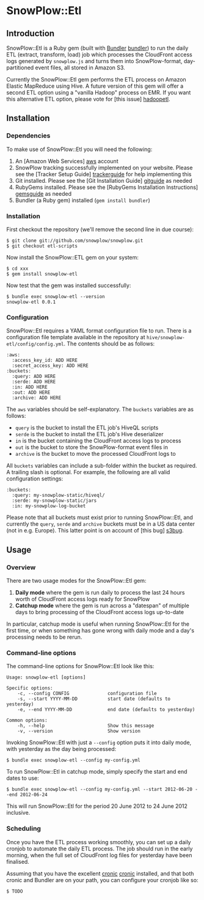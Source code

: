 # SnowPlow::Etl

## Introduction

SnowPlow::Etl is a Ruby gem (built with [Bundler] [bundler]) to run the daily
ETL (extract, transform, load) job which processes the CloudFront access logs
generated by `snowplow.js` and turns them into SnowPlow-format, 
day-partitioned event files, all stored in Amazon S3.

Currently the SnowPlow::Etl gem performs the ETL process on Amazon Elastic 
MapReduce using Hive. A future version of this gem will offer a second ETL 
option using a "vanilla Hadoop" process on EMR. If you want this alternative 
ETL option, please vote for [this issue] [hadoopetl].

## Installation

### Dependencies

To make use of SnowPlow::Etl you will need the following:

1. An [Amazon Web Services] [aws] account
2. SnowPlow tracking successfully implemented on your website. Please see the
   [Tracker Setup Guide] [trackerguide] for help implementing this
3. Git installed. Please see the [Git Installation Guide] [gitguide] as needed  
4. RubyGems installed. Please see the [RubyGems Installation Instructions] [gemsguide]
   as needed
5. Bundler (a Ruby gem) installed (`gem install bundler`)

### Installation

First checkout the repository (we'll remove the second line in due course):

    $ git clone git://github.com/snowplow/snowplow.git
    $ git checkout etl-scripts
    
Now install the SnowPlow::ETL gem on your system:

    $ cd xxx
    $ gem install snowplow-etl

Now test that the gem was installed successfully:

    $ bundle exec snowplow-etl --version
    snowplow-etl 0.0.1

### Configuration

SnowPlow::Etl requires a YAML format configuration file to run. There
is a configuration file template available in the repository at 
`hive/snowplow-etl/config/config.yml`. The contents should be as
follows:

    :aws:
      :access_key_id: ADD HERE
      :secret_access_key: ADD HERE
    :buckets:
      :query: ADD HERE
      :serde: ADD HERE
      :in: ADD HERE
      :out: ADD HERE
      :archive: ADD HERE

The `aws` variables should be self-explanatory. The `buckets` variables
are as follows:

* `query` is the bucket to install the ETL job's HiveQL scripts
* `serde` is the bucket to install the ETL job's Hive deserializer
* `in` is the bucket containing the CloudFront access logs to process
* `out` is the bucket to store the SnowPlow-format event files in
* `archive` is the bucket to move the processed CloudFront logs to

All `buckets` variables can include a sub-folder within the bucket as 
required. A trailing slash is optional. For example, the following are
all valid configuration settings:

    :buckets:
      :query: my-snowplow-static/hiveql/
      :serde: my-snowplow-static/jars
      :in: my-snowplow-log-bucket

Please note that all buckets must exist prior to running SnowPlow::Etl,
and currently the `query`, `serde` and `archive` buckets must be in a 
US data center (not in e.g. Europe). This latter point is on account of 
[this bug] [s3bug].

## Usage

### Overview

There are two usage modes for the SnowPlow::Etl gem:

1. **Daily mode** where the gem is run daily to process the last 24 hours
   worth of CloudFront access logs ready for SnowPlow
2. **Catchup mode** where the gem is run across a "datespan" of multiple 
   days to bring processing of the CloudFront access logs up-to-date 

In particular, catchup mode is useful when running SnowPlow::Etl for the 
first time, or when something has gone wrong with daily mode and a day's
processing needs to be rerun.

### Command-line options

The command-line options for SnowPlow::Etl look like this:

    Usage: snowplow-etl [options]

    Specific options:
        -c, --config CONFIG              configuration file
        -s, --start YYYY-MM-DD           start date (defaults to yesterday)
        -e, --end YYYY-MM-DD             end date (defaults to yesterday)

    Common options:
        -h, --help                       Show this message
        -v, --version                    Show version
   
Invoking SnowPlow::Etl with just a `--config` option puts it into daily
mode, with yesterday as the day being processed:

    $ bundle exec snowplow-etl --config my-config.yml
 
To run SnowPlow::Etl in catchup mode, simply specify the start and end
dates to use:

    $ bundle exec snowplow-etl --config my-config.yml --start 2012-06-20 --end 2012-06-24 

This will run SnowPlow::Etl for the period 20 June 2012 to 24 June 2012
inclusive.

### Scheduling

Once you have the ETL process working smoothly, you can set up a daily cronjob
to automate the daily ETL process. The job should run in the early morning, 
when the full set of CloudFront log files for yesterday have been finalised.

Assuming that you have the excellent [cronic] [cronic] installed, and that both 
cronic and Bundler are on your path, you can configure your cronjob like so:

    $ TODO

[bundler]: http://gembundler.com/
[hadoopetl]: https://github.com/snowplow/snowplow/issues/17
[aws]: http://aws.amazon.com/ 
[trackerguide]: https://github.com/snowplow/snowplow/wiki/Integrating-SnowPlow-tracking-tags-on-your-website
[gitguide]: http://git-scm.com/book/en/Getting-Started-Installing-Git
[gemsguide]: http://docs.rubygems.org/read/chapter/3
[cronic]: http://habilis.net/cronic/
[s3bug]: https://github.com/snowplow/snowplow/issues/16

